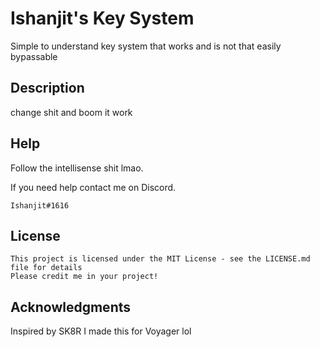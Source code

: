 # Ishanjit's Key System

Simple to understand key system that works and is not that easily bypassable

## Description

change shit and boom it work

## Help

Follow the intellisense shit lmao.

If you need help contact me on Discord.
```
Ishanjit#1616
```

## License
```
This project is licensed under the MIT License - see the LICENSE.md file for details
Please credit me in your project!
```


## Acknowledgments
Inspired by SK8R
I made this for Voyager lol


